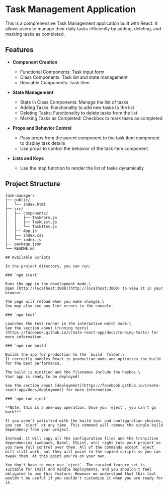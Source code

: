 # Task Management Application

This is a comprehensive Task Management application built with React. It allows users to manage their daily tasks efficiently by adding, deleting, and marking tasks as completed.

## Features

-   **Component Creation**

    -   Functional Components: Task input form
    -   Class Components: Task list and state management
    -   Reusable Components: Task item

-   **State Management**

    -   State in Class Components: Manage the list of tasks
    -   Adding Tasks: Functionality to add new tasks to the list
    -   Deleting Tasks: Functionality to delete tasks from the list
    -   Marking Tasks as Completed: Checkbox to mark tasks as completed

-   **Props and Behavior Control**

    -   Pass props from the parent component to the task item component to display task details
    -   Use props to control the behavior of the task item component

-   **Lists and Keys**
    -   Use the map function to render the list of tasks dynamically

## Project Structure

```plaintext
task-manager/
├── public/
│   └── index.html
├── src/
│   ├── components/
│   │   ├── TaskForm.js
│   │   ├── TaskList.js
│   │   └── TaskItem.js
│   ├── App.js
│   ├── index.css
│   └── index.js
├── package.json
└── README.md

## Available Scripts

In the project directory, you can run:

### `npm start`

Runs the app in the development mode.\
Open [http://localhost:3000](http://localhost:3000) to view it in your browser.

The page will reload when you make changes.\
You may also see any lint errors in the console.

### `npm test`

Launches the test runner in the interactive watch mode.\
See the section about [running tests](https://facebook.github.io/create-react-app/docs/running-tests) for more information.

### `npm run build`

Builds the app for production to the `build` folder.\
It correctly bundles React in production mode and optimizes the build for the best performance.

The build is minified and the filenames include the hashes.\
Your app is ready to be deployed!

See the section about [deployment](https://facebook.github.io/create-react-app/docs/deployment) for more information.

### `npm run eject`

**Note: this is a one-way operation. Once you `eject`, you can't go back!**

If you aren't satisfied with the build tool and configuration choices, you can `eject` at any time. This command will remove the single build dependency from your project.

Instead, it will copy all the configuration files and the transitive dependencies (webpack, Babel, ESLint, etc) right into your project so you have full control over them. All of the commands except `eject` will still work, but they will point to the copied scripts so you can tweak them. At this point you're on your own.

You don't have to ever use `eject`. The curated feature set is suitable for small and middle deployments, and you shouldn't feel obligated to use this feature. However we understand that this tool wouldn't be useful if you couldn't customize it when you are ready for it.

```
